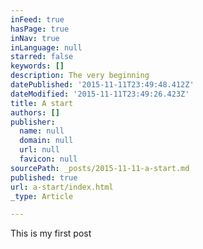 ```yaml
---
inFeed: true
hasPage: true
inNav: true
inLanguage: null
starred: false
keywords: []
description: The very beginning
datePublished: '2015-11-11T23:49:48.412Z'
dateModified: '2015-11-11T23:49:26.423Z'
title: A start
authors: []
publisher:
  name: null
  domain: null
  url: null
  favicon: null
sourcePath: _posts/2015-11-11-a-start.md
published: true
url: a-start/index.html
_type: Article

---
```

This is my first post